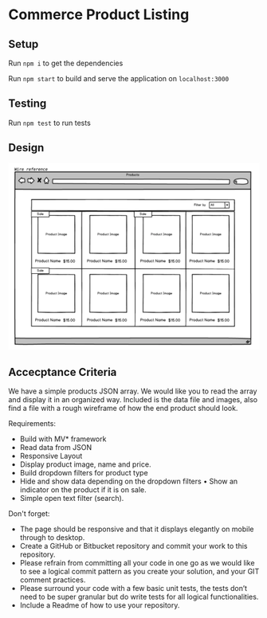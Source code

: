 # Commerce Product Listing

## Setup
Run `npm i` to get the dependencies

Run `npm start` to build and serve the application on `localhost:3000`

## Testing
Run `npm test` to run tests

## Design
![Design](./DESIGN.png "Design reference")

## Accecptance Criteria

We have a simple products JSON array. We would like you to read the array and display it in an organized way. Included is the data file and images, also find a file with a rough wireframe of how the end product should look.

Requirements:
- Build with MV* framework
- Read data from JSON
- Responsive Layout
- Display product image, name and price.
- Build dropdown filters for product type
- Hide and show data depending on the dropdown filters • Show an indicator on the product if it is on sale.
- Simple open text filter (search).

Don't forget:

- The page should be responsive and that it displays elegantly on mobile through to desktop.
- Create a GitHub or Bitbucket repository and commit your work to this repository.
- Please refrain from committing all your code in one go as we would like to see a logical commit pattern as you create your solution, and your GIT comment practices.
- Please surround your code with a few basic unit tests, the tests don’t need to be super granular but do write tests for all logical functionalities.
- Include a Readme of how to use your repository.


